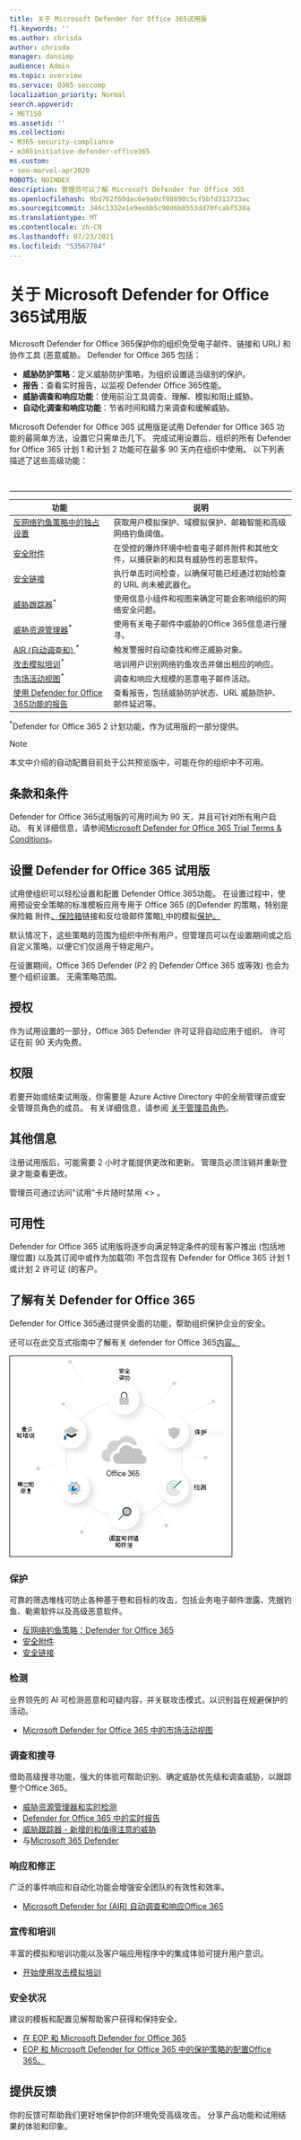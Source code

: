 ```yaml
---
title: 关于 Microsoft Defender for Office 365试用版
f1.keywords: ''
ms.author: chrisda
author: chrisda
manager: dansimp
audience: Admin
ms.topic: overview
ms.service: O365-seccomp
localization_priority: Normal
search.appverid:
- MET150
ms.assetid: ''
ms.collection:
- M365-security-compliance
- m365initiative-defender-office365
ms.custom:
- seo-marvel-apr2020
ROBOTS: NOINDEX
description: 管理员可以了解 Microsoft Defender for Office 365
ms.openlocfilehash: 9bd762f60dac6e9a0cf88890c5cf5bfd313733ac
ms.sourcegitcommit: 346c1332e1e9eebb5c90d6b8553dd70fcabf530a
ms.translationtype: MT
ms.contentlocale: zh-CN
ms.lasthandoff: 07/23/2021
ms.locfileid: "53567784"
---
```

# <a name="about-the-microsoft-defender-for-office-365-trial"></a>关于 Microsoft Defender for Office 365试用版

Microsoft Defender for Office 365保护你的组织免受电子邮件、链接和 URL) 和协作工具 (恶意威胁。 Defender for Office 365 包括：

- **威胁防护策略**：定义威胁防护策略，为组织设置适当级别的保护。
- **报告**：查看实时报告，以监视 Defender Office 365性能。
- **威胁调查和响应功能**：使用前沿工具调查、理解、模拟和阻止威胁。
- **自动化调查和响应功能**：节省时间和精力来调查和缓解威胁。

Microsoft Defender for Office 365 试用版是试用 Defender for Office 365 功能的最简单方法，设置它只需单击几下。 完成试用设置后，组织的所有 Defender for Office 365 计划 1 和计划 2 功能可在最多 90 天内在组织中使用。 以下列表描述了这些高级功能：

<br>

****

|功能|说明|
|---|---|
|[反网络钓鱼策略中的独占设置](set-up-anti-phishing-policies.md#exclusive-settings-in-anti-phishing-policies-in-microsoft-defender-for-office-365)|获取用户模拟保护、域模拟保护、邮箱智能和高级网络钓鱼阈值。|
|[安全附件](safe-attachments.md)|在受控的爆炸环境中检查电子邮件附件和其他文件，以捕获新的和具有威胁性的恶意软件。|
|[安全链接](safe-links.md)|执行单击时间检查，以确保可能已经通过初始检查的 URL 尚未被武器化。|
|[威胁跟踪器](threat-trackers.md)<sup>\*</sup>|使用信息小组件和视图来确定可能会影响组织的网络安全问题。|
|[威胁资源管理器](threat-explorer.md)<sup>\*</sup>|使用有关电子邮件中威胁的Office 365信息进行搜寻。|
|[AIR (自动调查和) ](office-365-air.md)<sup>\*</sup>|触发警报时自动查找和修正威胁对象。|
|[攻击模拟培训](attack-simulation-training.md)<sup>\*</sup>|培训用户识别网络钓鱼攻击并做出相应的响应。|
|[市场活动视图](campaigns.md)<sup>\*</sup>|调查和响应大规模的恶意电子邮件活动。|
|[使用 Defender for Office 365功能的报告](view-reports-for-mdo.md)|查看报告，包括威胁防护状态、URL 威胁防护、邮件延迟等。|

<sup>\*</sup>Defender for Office 365 2 计划功能，作为试用版的一部分提供。

> [!NOTE]
> 本文中介绍的自动配置目前处于公共预览版中，可能在你的组织中不可用。

## <a name="terms-and-conditions"></a>条款和条件

Defender for Office 365试用版的可用时间为 90 天，并且可针对所有用户启动。 有关详细信息，请参阅[Microsoft Defender for Office 365 Trial Terms & Conditions](defender-for-office-365-trial-terms-and-conditions.md)。

## <a name="set-up-a-defender-for-office-365-trial"></a>设置 Defender for Office 365 试用版

试用使组织可以轻松设置和配置 Defender Office 365功能。 在设置过程中，使用预设安全策略的标准模板应用专用于 Office 365 (的[](safe-attachments.md)Defender 的策略，特别是保险箱 附件[、保险箱](safe-links.md)链接和反垃圾邮件策略[) ](set-up-anti-phishing-policies.md#impersonation-settings-in-anti-phishing-policies-in-microsoft-defender-for-office-365)中的模拟[保护。](preset-security-policies.md)

默认情况下，这些策略的范围为组织中所有用户，但管理员可以在设置期间或之后自定义策略，以便它们仅适用于特定用户。

在设置期间，Office 365 Defender (P2 的 Defender Office 365 或等效) 也会为整个组织设置。 无需策略范围。

## <a name="licensing"></a>授权

作为试用设置的一部分，Office 365 Defender 许可证将自动应用于组织。 许可证在前 90 天内免费。

## <a name="permissions"></a>权限

若要开始或结束试用版，你需要是 Azure Active Directory 中的全局管理员或安全管理员角色的成员。 有关详细信息，请参阅 [关于管理员角色](../../admin/add-users/about-admin-roles.md)。

## <a name="additional-information"></a>其他信息

注册试用版后，可能需要 2 小时才能提供更改和更新。 管理员必须注销并重新登录才能查看更改。

管理员可通过访问"试用"卡片随时禁用 <> 。

## <a name="availability"></a>可用性

Defender for Office 365 试用版将逐步向满足特定条件的现有客户推出 (包括地理位置) 以及其订阅中或作为加载项) 不包含现有 Defender for Office 365 计划 1 或计划 2 许可证 (的客户。

## <a name="learn-more-about-defender-for-office-365"></a>了解有关 Defender for Office 365

Defender for Office 365通过提供全面的功能，帮助组织保护企业的安全。

还可以在此交互式指南中了解有关 defender for Office 365[内容。](https://techcommunity.microsoft.com/t5/video-hub/protect-your-organization-with-microsoft-365-defender/m-p/1671189)

![Microsoft Defender for Office 365概念图](../../media/microsoft-defender-for-office-365.png)

### <a name="prevention"></a>保护

可靠的筛选堆栈可防止各种基于卷和目标的攻击，包括业务电子邮件泄露、凭据钓鱼、勒索软件以及高级恶意软件。

- [反网络钓鱼策略：Defender for Office 365](set-up-anti-phishing-policies.md#exclusive-settings-in-anti-phishing-policies-in-microsoft-defender-for-office-365)
- [安全附件](safe-attachments.md)
- [安全链接](safe-links.md)

### <a name="detection"></a>检测

业界领先的 AI 可检测恶意和可疑内容，并关联攻击模式，以识别旨在规避保护的活动。

- [Microsoft Defender for Office 365 中的市场活动视图](campaigns.md)

### <a name="investigation-and-hunting"></a>调查和搜寻

借助高级搜寻功能，强大的体验可帮助识别、确定威胁优先级和调查威胁，以跟踪整个Office 365。

- [威胁资源管理器和实时检测](threat-explorer.md)
- [Defender for Office 365 中的实时报告](view-reports-for-mdo.md)
- [威胁跟踪器 - 新增的和值得注意的威胁](threat-trackers.md)
- 与[Microsoft 365 Defender](../defender/microsoft-365-defender.md)

### <a name="response-and-remediation"></a>响应和修正

广泛的事件响应和自动化功能会增强安全团队的有效性和效率。

- [Microsoft Defender for (AIR) 自动调查和响应Office 365](office-365-air.md)

### <a name="awareness-and-training"></a>宣传和培训

丰富的模拟和培训功能以及客户端应用程序中的集成体验可提升用户意识。

- [开始使用攻击模拟培训](attack-simulation-training-get-started.md)

### <a name="security-posture"></a>安全状况

建议的模板和配置见解帮助客户获得和保持安全。

- [在 EOP 和 Microsoft Defender for Office 365](preset-security-policies.md)
- [EOP 和 Microsoft Defender for Office 365 中的保护策略的配置Office 365。](configuration-analyzer-for-security-policies.md)

## <a name="give-feedback"></a>提供反馈

你的反馈可帮助我们更好地保护你的环境免受高级攻击。 分享产品功能和试用结果的体验和印象。
